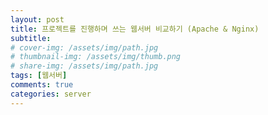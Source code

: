 ```yaml
---
layout: post
title: 프로젝트를 진행하며 쓰는 웹서버 비교하기 (Apache & Nginx)
subtitle: 
# cover-img: /assets/img/path.jpg
# thumbnail-img: /assets/img/thumb.png
# share-img: /assets/img/path.jpg
tags: [웹서버]
comments: true
categories: server
---
```



